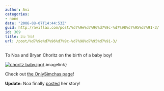 ```yaml
---
author: Avi
categories:
- none
date: "2006-08-07T14:44:53Z"
guid: http://aviflax.com/post/%d7%9e%d7%96%d7%9c-%d7%98%d7%95%d7%91-3/
id: 369
title: מזל טוב!
url: /post/%d7%9e%d7%96%d7%9c-%d7%98%d7%95%d7%91-3/
---
```

To Noa and Bryan Choritz on the birth of a baby boy!

[<img id="image368" src="http://aviflax.com/wp-content/uploads/2006/08/choritz%20baby.jpg" alt="choritz baby.jpg" />](http://onlysimchas.com/galleries/index.cfm?fuseaction=viewgallery&SimchaID=52973&galleryID=33744&photoID=323175 "choritz baby.jpg"){.imagelink}

Check out [the OnlySimchas page](http://onlysimchas.com/galleries/index.cfm?fuseaction=viewsimcha&simchaID=52973)!

**Update:** Noa finally [posted](http://jerusalemrevealed.blogspot.com/2006/08/stilljust-kidding-my-baby-story.html) her story!